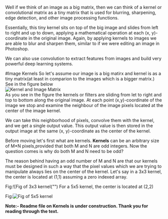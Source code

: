 Well if we think of an image as a big matrix, then we can think of a kernel or convolutional matrix as a tiny matrix that is used for blurring, sharpening, edge detection, and other image processing functions.

Essentially, this tiny kernel sits on top of the big image and slides from left to right and up to down, applying a mathematical operation at each (x, y)-coordinate in the original image. Again, by applying kernels to images we are able to blur and sharpen them, similar to if we were editing an image in Photoshop.

We can also use convolution to extract features from images and build very powerful deep learning systems.

#Image Kernels
So let's assume our image is a big matirx and kernel is as a tiny matrix(at least in comparion to the images which is a bigger matrix.)
See in the figure below</br>
![Kernel and Image Matrix]("https://www.pyimagesearch.com/wp-content/uploads/2016/06/convolutions_kernel_sliding.jpg")
</br>
As you see in the figure the kernels or filters are sliding from let to right and top to bottom along the original image.
At each point (x,y)-coordinate of the image we stop and examine the neighbour of the image pixels located at the center of the image kernel.

We can take this neighborhood of pixels, convolve them with the kernel, and we get a single output value. This output value is then stored in the output image at the same (x, y)-coordinate as the center of the kernel.

Before moving let's first what are kernels.
**Kernels** can be an arbitrary size of M*N pixels,provided that both M and N are odd integers. 
Now the question comes is why do both M and N need to be odd?

The reason behind having an odd number of M and N are that our kernels must be designed in such a way that the pixel values which we are trying to manipulate always lies on the center of the kernel.
Let's say in a 3x3 kernel, the center is located at (1,1) assuming a zero indexed array.

Fig:![Fig of 3x3 kernel("")
For a 5x5 kernel, the center is located at (2,2)


Fig:![Fig of 5x5 kernel]("")


**Note:- Readme file on Kernels is under construction. Thank you for reading through the text.**
